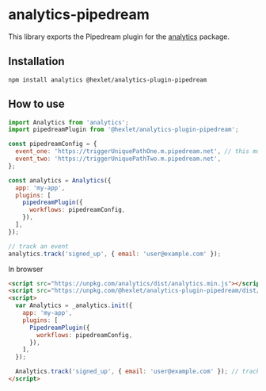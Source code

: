# analytics-pipedream

This library exports the Pipedream plugin for the [analytics](https://www.npmjs.com/package/analytics) package.

## Installation

```
npm install analytics @hexlet/analytics-plugin-pipedream
```

## How to use

```javascript
import Analytics from 'analytics';
import pipedreamPlugin from '@hexlet/analytics-plugin-pipedream';

const pipedreamConfig = {
  event_one: 'https://triggerUniquePathOne.m.pipedream.net', // this must be pipedream trigger url
  event_two: 'https://triggerUniquePathTwo.m.pipedream.net',
};

const analytics = Analytics({
  app: 'my-app',
  plugins: [
    pipedreamPlugin({
      workflows: pipedreamConfig,
    }),
  ],
});

// track an event
analytics.track('signed_up', { email: 'user@example.com' });
```

In browser

```html
<script src="https://unpkg.com/analytics/dist/analytics.min.js"></script>
<script src="https://unpkg.com/@hexlet/analytics-plugin-pipedream/dist/main.js"></script>
<script>
  var Analytics = _analytics.init({
    app: 'my-app',
    plugins: [
      PipedreamPlugin({
        workflows: pipedreamConfig,
      }),
    ],
  });

  Analytics.track('signed_up', { email: 'user@example.com' }); // track an event
</script>
```
